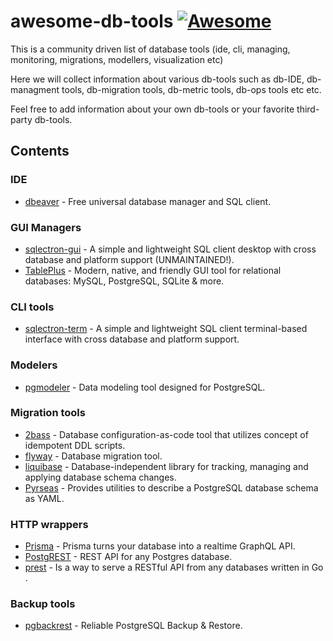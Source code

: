 # awesome-db-tools [![Awesome](https://cdn.rawgit.com/sindresorhus/awesome/d7305f38d29fed78fa85652e3a63e154dd8e8829/media/badge.svg)](https://github.com/sindresorhus/awesome)

This is a community driven list of database tools (ide, cli, managing, monitoring, migrations, modellers, visualization etc)

Here we will collect information about various db-tools such as db-IDE, db-managment tools, db-migration tools, db-metric tools, db-ops tools etc etc.

Feel free to add information about your own db-tools or your favorite third-party db-tools.

## Contents

### IDE
- [dbeaver](https://github.com/dbeaver/dbeaver) - Free universal database manager and SQL client.

### GUI Managers
- [sqlectron-gui](https://github.com/sqlectron/sqlectron-gui) - A simple and lightweight SQL client desktop with cross database and platform support (UNMAINTAINED!).
- [TablePlus](https://github.com/TablePlus/TablePlus) - Modern, native, and friendly GUI tool for relational databases: MySQL, PostgreSQL, SQLite & more.

### CLI tools
- [sqlectron-term](https://github.com/sqlectron/sqlectron-term) - A simple and lightweight SQL client terminal-based interface with cross database and platform support.

### Modelers
- [pgmodeler](https://github.com/pgmodeler/pgmodeler) - Data modeling tool designed for PostgreSQL.

### Migration tools
- [2bass](https://github.com/CourseOrchestra/2bass) - Database configuration-as-code tool that utilizes concept of idempotent DDL scripts.
- [flyway](https://github.com/flyway/flyway) - Database migration tool.
- [liquibase](https://github.com/liquibase/liquibase) - Database-independent library for tracking, managing and applying database schema changes.
- [Pyrseas](https://github.com/perseas/Pyrseas) - Provides utilities to describe a PostgreSQL database schema as YAML.

### HTTP wrappers
- [Prisma](https://github.com/prismagraphql/prisma) -  Prisma turns your database into a realtime GraphQL API.
- [PostgREST](https://github.com/PostgREST/postgrest) - REST API for any Postgres database.
- [prest](https://github.com/prest/prest) - Is a way to serve a RESTful API from any databases written in Go .

### Backup tools
- [pgbackrest](https://github.com/pgbackrest/pgbackrest) - Reliable PostgreSQL Backup & Restore.
